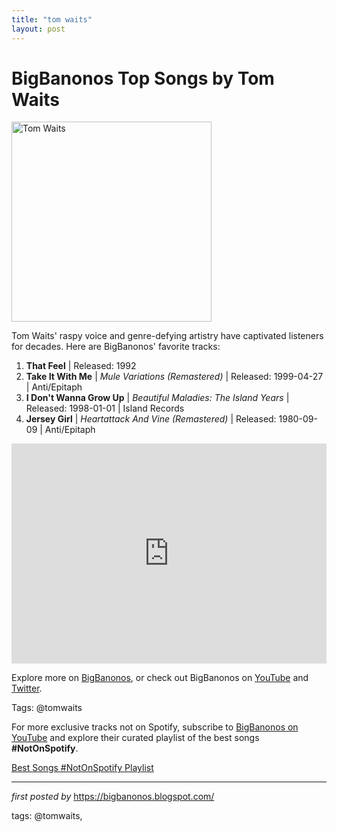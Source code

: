 ```yaml
---
title: "tom waits"
layout: post
---
```

<h1>BigBanonos Top Songs by Tom Waits</h1>
<div class="separator"> <a href="https://blog.roughtrade.com/content/images/2023/03/tomwaits--1-.jpeg" > <img alt="Tom Waits" border="0" width="320" data-original-height="480" data-original-width="640" src="https://blog.roughtrade.com/content/images/2023/03/tomwaits--1-.jpeg"/> </a>
</div>
<p>Tom Waits' raspy voice and genre-defying artistry have captivated listeners for decades. Here are BigBanonos' favorite tracks:</p> <ol> <li><strong>That Feel</strong> | Released: 1992</li> <li><strong>Take It With Me</strong> | <em>Mule Variations (Remastered)</em> | Released: 1999-04-27 | Anti/Epitaph</li> <li><strong>I Don't Wanna Grow Up</strong> | <em>Beautiful Maladies: The Island Years</em> | Released: 1998-01-01 | Island Records</li> <li><strong>Jersey Girl</strong> | <em>Heartattack And Vine (Remastered)</em> | Released: 1980-09-09 | Anti/Epitaph</li>
</ol> <div> <iframe src="https://open.spotify.com/embed/playlist/7q2IyYhs5lt4tWRHhdKRzw?utm_source=generator" width="100%" height="352" frameborder="0" allowfullscreen="" allow="autoplay; clipboard-write; encrypted-media; fullscreen; picture-in-picture" loading="lazy"></iframe>
</div> <p>Explore more on <a href="https://bigbanonos.blogspot.com/">BigBanonos</a>, or check out BigBanonos on <a href="https://www.youtube.com/@BigBanonos">YouTube</a> and <a href="https://x.com/bigbanonos">Twitter</a>.</p> <p>Tags: @tomwaits</p>


<!--Subscribe and Playlist Links-->
<div>
    <p>For more exclusive tracks not on Spotify, subscribe to <a href="https://www.youtube.com/@BigBanonos" target="_blank">BigBanonos on YouTube</a> and explore their curated playlist of the best songs <strong>#NotOnSpotify</strong>.</p>
    <p><a href="https://www.youtube.com/playlist?list=PLtuNtuTatqI0kFahUCbtbfenC_ET5O_tr" target="_blank">Best Songs #NotOnSpotify Playlist<br /></a></p></div>

<hr />

<p><em>first posted by</em> <a href="https://bigbanonos.blogspot.com/" rel="noopener" target="_new">https://bigbanonos.blogspot.com/</a></p>

<p>tags: @tomwaits,</p>
